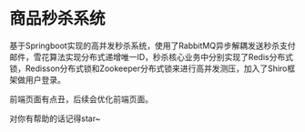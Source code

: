 # 商品秒杀系统
基于Springboot实现的高并发秒杀系统，使用了RabbitMQ异步解耦发送秒杀支付邮件，雪花算法实现分布式递增唯一ID，秒杀核心业务中分别实现了Redis分布式锁，Redisson分布式锁和Zookeeper分布式锁来进行高并发测压，加入了Shiro框架做用户登录。

前端页面有点丑，后续会优化前端页面。

对你有帮助的话记得star~
